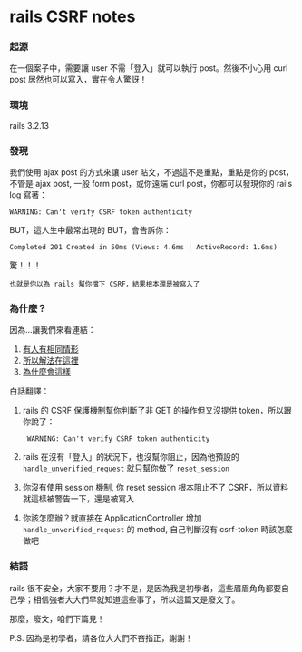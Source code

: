 rails CSRF notes
======

### 起源

在一個案子中，需要讓 user 不需「登入」就可以執行 post。然後不小心用 curl post 居然也可以寫入，實在令人驚訝！

### 環境
rails 3.2.13

### 發現

我們使用 ajax post 的方式來讓 user 貼文，不過這不是重點，重點是你的 post，不管是 ajax post, 一般 form post，或你遠端 curl post，你都可以發現你的 rails log 寫著：

	WARNING: Can't verify CSRF token authenticity

BUT，這人生中最常出現的 BUT，會告訴你：

	Completed 201 Created in 50ms (Views: 4.6ms | ActiveRecord: 1.6ms)

驚！！！
	
	也就是你以為 rails 幫你擋下 CSRF，結果根本還是被寫入了

### 為什麼？

因為…讓我們來看連結：

1. [有人有相同情形](http://stackoverflow.com/questions/7203304/warning-cant-verify-csrf-token-authenticity-rails?rq=1)
2. [所以解法在這裡](http://stackoverflow.com/questions/5000333/how-does-rails-csrf-protection-work)
3. [為什麼會這樣](http://api.rubyonrails.org/classes/ActionController/RequestForgeryProtection.html#method-i-handle_unverified_request)

白話翻譯：

1. rails 的 CSRF 保護機制幫你判斷了非 GET 的操作但又沒提供 token，所以跟你說了：

		WARNING: Can't verify CSRF token authenticity
	

2. rails 在沒有「登入」的狀況下，也沒幫你阻止，因為他預設的 `handle_unverified_request` 就只幫你做了 `reset_session`

3. 你沒有使用 session 機制, 你 reset session 根本阻止不了 CSRF，所以資料就這樣被警告一下，還是被寫入

4. 你該怎麼辦？就直接在 ApplicationController 增加 `handle_unverified_request` 的 method, 自己判斷沒有 csrf-token 時該怎麼做吧

### 結語
rails 很不安全，大家不要用？才不是，是因為我是初學者，這些眉眉角角都要自己學；相信強者大大們早就知道這些事了，所以這篇又是廢文了。

那麼，廢文，咱們下篇見！ 

P.S. 因為是初學者，請各位大大們不吝指正，謝謝！
